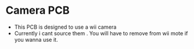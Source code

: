 # Camera PCB

- This PCB is designed to use a wii camera
- Currently i cant source them . You will have to remove from wii mote if you wanna use it.
